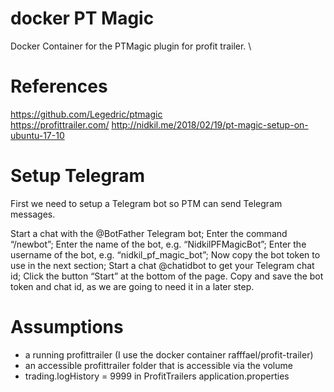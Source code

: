 # docker PT Magic
Docker Container for the PTMagic plugin for profit trailer. \

# References
https://github.com/Legedric/ptmagic \
https://profittrailer.com/
http://nidkil.me/2018/02/19/pt-magic-setup-on-ubuntu-17-10

# Setup Telegram
First we need to setup a Telegram bot so PTM can send Telegram messages.

Start a chat with the @BotFather Telegram bot;
Enter the command “/newbot”;
Enter the name of the bot, e.g. “NidkilPFMagicBot”;
Enter the username of the bot, e.g. “nidkil_pf_magic_bot”;
Now copy the bot token to use in the next section;
Start a chat @chatidbot to get your Telegram chat id;
Click the button “Start” at the bottom of the page.
Copy and save the bot token and chat id, as we are going to need it in a later step.

# Assumptions
- a running profittrailer (I use the docker container rafffael/profit-trailer)
- an accessible profittrailer folder that is accessible via the volume
- trading.logHistory = 9999 in ProfitTrailers application.properties
